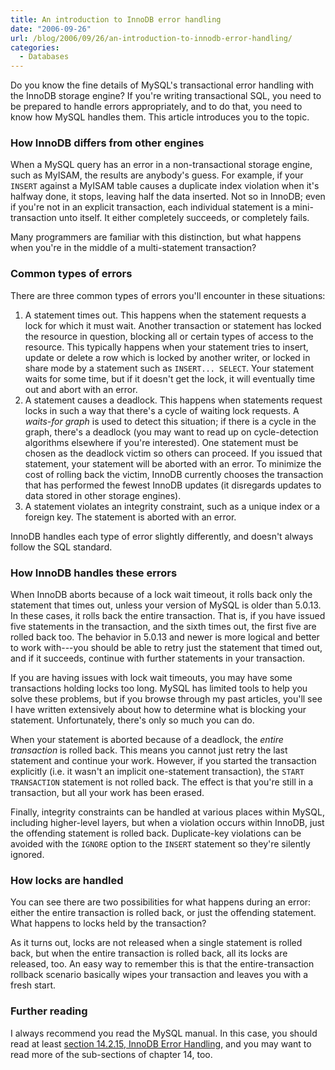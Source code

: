 ```yaml
---
title: An introduction to InnoDB error handling
date: "2006-09-26"
url: /blog/2006/09/26/an-introduction-to-innodb-error-handling/
categories:
  - Databases
---
```

Do you know the fine details of MySQL's transactional error handling with the InnoDB storage engine? If you're writing transactional SQL, you need to be prepared to handle errors appropriately, and to do that, you need to know how MySQL handles them. This article introduces you to the topic.

### How InnoDB differs from other engines

When a MySQL query has an error in a non-transactional storage engine, such as MyISAM, the results are anybody's guess. For example, if your `INSERT` against a MyISAM table causes a duplicate index violation when it's halfway done, it stops, leaving half the data inserted. Not so in InnoDB; even if you're not in an explicit transaction, each individual statement is a mini-transaction unto itself. It either completely succeeds, or completely fails.

Many programmers are familiar with this distinction, but what happens when you're in the middle of a multi-statement transaction?

### Common types of errors

There are three common types of errors you'll encounter in these situations:

1.  A statement times out. This happens when the statement requests a lock for which it must wait. Another transaction or statement has locked the resource in question, blocking all or certain types of access to the resource. This typically happens when your statement tries to insert, update or delete a row which is locked by another writer, or locked in share mode by a statement such as `INSERT... SELECT`. Your statement waits for some time, but if it doesn't get the lock, it will eventually time out and abort with an error.
2.  A statement causes a deadlock. This happens when statements request locks in such a way that there's a cycle of waiting lock requests. A *waits-for graph* is used to detect this situation; if there is a cycle in the graph, there's a deadlock (you may want to read up on cycle-detection algorithms elsewhere if you're interested). One statement must be chosen as the deadlock victim so others can proceed. If you issued that statement, your statement will be aborted with an error. To minimize the cost of rolling back the victim, InnoDB currently chooses the transaction that has performed the fewest InnoDB updates (it disregards updates to data stored in other storage engines).
3.  A statement violates an integrity constraint, such as a unique index or a foreign key. The statement is aborted with an error.

InnoDB handles each type of error slightly differently, and doesn't always follow the SQL standard.

### How InnoDB handles these errors

When InnoDB aborts because of a lock wait timeout, it rolls back only the statement that times out, unless your version of MySQL is older than 5.0.13. In these cases, it rolls back the entire transaction. That is, if you have issued five statements in the transaction, and the sixth times out, the first five are rolled back too. The behavior in 5.0.13 and newer is more logical and better to work with---you should be able to retry just the statement that timed out, and if it succeeds, continue with further statements in your transaction.

If you are having issues with lock wait timeouts, you may have some transactions holding locks too long. MySQL has limited tools to help you solve these problems, but if you browse through my past articles, you'll see I have written extensively about how to determine what is blocking your statement. Unfortunately, there's only so much you can do.

When your statement is aborted because of a deadlock, the *entire transaction* is rolled back. This means you cannot just retry the last statement and continue your work. However, if you started the transaction explicitly (i.e. it wasn't an implicit one-statement transaction), the `START TRANSACTION` statement is not rolled back. The effect is that you're still in a transaction, but all your work has been erased.

Finally, integrity constraints can be handled at various places within MySQL, including higher-level layers, but when a violation occurs within InnoDB, just the offending statement is rolled back. Duplicate-key violations can be avoided with the `IGNORE` option to the `INSERT` statement so they're silently ignored.

### How locks are handled

You can see there are two possibilities for what happens during an error: either the entire transaction is rolled back, or just the offending statement. What happens to locks held by the transaction?

As it turns out, locks are not released when a single statement is rolled back, but when the entire transaction is rolled back, all its locks are released, too. An easy way to remember this is that the entire-transaction rollback scenario basically wipes your transaction and leaves you with a fresh start.

### Further reading

I always recommend you read the MySQL manual. In this case, you should read at least [section 14.2.15, InnoDB Error Handling](http://dev.mysql.com/doc/refman/5.0/en/innodb-error-handling.html), and you may want to read more of the sub-sections of chapter 14, too.


